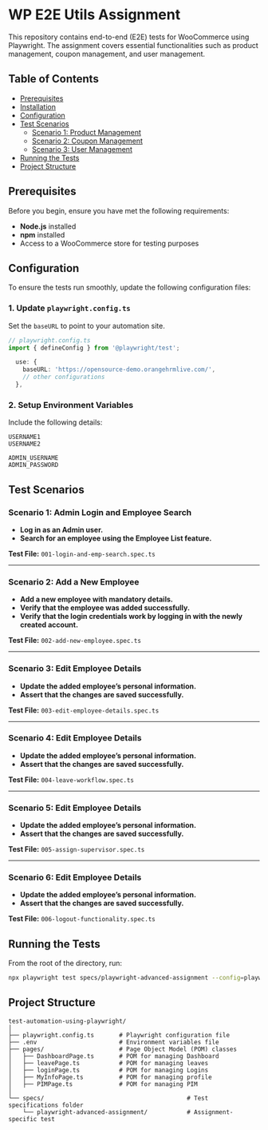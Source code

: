 # WP E2E Utils Assignment

This repository contains end-to-end (E2E) tests for WooCommerce using Playwright. The assignment covers essential functionalities such as product management, coupon management, and user management.

## Table of Contents

- [Prerequisites](#prerequisites)
- [Installation](#installation)
- [Configuration](#configuration)
- [Test Scenarios](#test-scenarios)
  - [Scenario 1: Product Management](#scenario-1-product-management)
  - [Scenario 2: Coupon Management](#scenario-2-coupon-management)
  - [Scenario 3: User Management](#scenario-3-user-management)
- [Running the Tests](#running-the-tests)
- [Project Structure](#project-structure)

## Prerequisites

Before you begin, ensure you have met the following requirements:

- **Node.js** installed
- **npm** installed
- Access to a WooCommerce store for testing purposes



## Configuration

To ensure the tests run smoothly, update the following configuration files:

### 1. Update `playwright.config.ts`

Set the `baseURL` to point to your automation site. 

```typescript
// playwright.config.ts
import { defineConfig } from '@playwright/test';

  use: {
    baseURL: 'https://opensource-demo.orangehrmlive.com/',
    // other configurations
  },

```

### 2. Setup Environment Variables

Include the following details:

```env
USERNAME1
USERNAME2

ADMIN_USERNAME
ADMIN_PASSWORD
```

## Test Scenarios

### Scenario 1: Admin Login and Employee Search

- **Log in as an Admin user.**
- **Search for an employee using the Employee List feature.**

**Test File:** `001-login-and-emp-search.spec.ts`

---

### Scenario 2: Add a New Employee

- **Add a new employee with mandatory details.**
- **Verify that the employee was added successfully.**
- **Verify that the login credentials work by logging in with the newly created account.**

**Test File:** `002-add-new-employee.spec.ts`

---

### Scenario 3: Edit Employee Details

- **Update the added employee’s personal information.**
- **Assert that the changes are saved successfully.**

**Test File:** `003-edit-employee-details.spec.ts`

---

### Scenario 4: Edit Employee Details

- **Update the added employee’s personal information.**
- **Assert that the changes are saved successfully.**

**Test File:** `004-leave-workflow.spec.ts`

---

### Scenario 5: Edit Employee Details

- **Update the added employee’s personal information.**
- **Assert that the changes are saved successfully.**

**Test File:** `005-assign-supervisor.spec.ts`

---

### Scenario 6: Edit Employee Details

- **Update the added employee’s personal information.**
- **Assert that the changes are saved successfully.**

**Test File:** `006-logout-functionality.spec.ts`

## Running the Tests

From the root of the directory, run:

```bash
npx playwright test specs/playwright-advanced-assignment --config=playwright.spec.ts
```

## Project Structure

```plaintext
test-automation-using-playwright/
│
├── playwright.config.ts       # Playwright configuration file
├── .env                       # Environment variables file
├── pages/                     # Page Object Model (POM) classes
│   ├── DashboardPage.ts       # POM for managing Dashboard
│   ├── leavePage.ts           # POM for managing leaves
│   ├── loginPage.ts           # POM for managing Logins
│   ├── MyInfoPage.ts          # POM for managing profile
│   ├── PIMPage.ts             # POM for managing PIM
│
└── specs/                                        # Test specifications folder
    └── playwright-advanced-assignment/           # Assignment-specific test 

